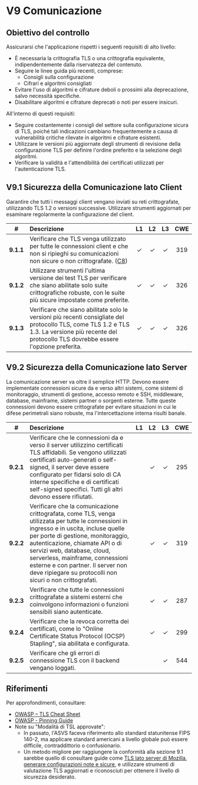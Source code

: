 # V9 Comunicazione

## Obiettivo del controllo

Assicurarsi che l'applicazione rispetti i seguenti requisiti di alto livello:

* È necessaria la crittografia TLS o una crittografia equivalente, indipendentemente dalla riservatezza del contenuto.
* Seguire le linee guida più recenti, comprese:
  * Consigli sulla configurazione
  * Cifrari e algoritmi consigliati
* Evitare l'uso di algoritmi e cifrature deboli o prossimi alla deprecazione, salvo necessità specifiche.
* Disabilitare algoritmi e cifrature deprecati o noti per essere insicuri.

All'interno di questi requisiti:

* Seguire costantemente i consigli del settore sulla configurazione sicura di TLS, poiché tali indicazioni cambiano frequentemente a causa di vulnerabilità critiche rilevate in algoritmi e cifrature esistenti.
* Utilizzare le versioni più aggiornate degli strumenti di revisione della configurazione TLS per definire l'ordine preferito e la selezione degli algoritmi.
* Verificare la validità e l'attendibilità dei certificati utilizzati per l'autenticazione TLS.

## V9.1 Sicurezza della Comunicazione lato Client

Garantire che tutti i messaggi client vengano inviati su reti crittografate, utilizzando TLS 1.2 o versioni successive. 
Utilizzare strumenti aggiornati per esaminare regolarmente la configurazione del client.

| # | Descrizione | L1 | L2 | L3 | CWE |
| :---: | :--- | :---: | :---:| :---: | :---: |
| **9.1.1** | Verificare che TLS venga utilizzato per tutte le connessioni client e che non si ripieghi su comunicazioni non sicure o non crittografate. ([C8](https://owasp.org/www-project-proactive-controls/#div-numbering)) | ✓ | ✓ | ✓ | 319 |
| **9.1.2** | Utilizzare strumenti l'ultima versione dei test TLS per verificare che siano abilitate solo suite crittografiche robuste, con le suite più sicure impostate come preferite. | ✓ | ✓ | ✓ | 326 |
| **9.1.3** | Verificare che siano abilitate solo le versioni più recenti consigliate del protocollo TLS, come TLS 1.2 e TLS 1.3. La versione più recente del protocollo TLS dovrebbe essere l'opzione preferita. | ✓ | ✓ | ✓ | 326 |

## V9.2 Sicurezza della Comunicazione lato Server

La comunicazione server va oltre il semplice HTTP. Devono essere implementate connessioni sicure da e verso altri sistemi, come sistemi di monitoraggio, strumenti di gestione, accesso remoto e SSH, middleware, database, mainframe, sistemi partner o sorgenti esterne. Tutte queste connessioni devono essere crittografate per evitare situazioni in cui le difese perimetrali siano robuste, ma l'intercettazione interna risulti banale.

| # | Descrizione | L1 | L2 | L3 | CWE |
| :---: | :--- | :---: | :---:| :---: | :---: |
| **9.2.1** | Verificare che le connessioni da e verso il server utilizzino certificati TLS affidabili. Se vengono utilizzati certificati auto-generati o self-signed, il server deve essere configurato per fidarsi solo di CA interne specifiche e di certificati self-signed specifici. Tutti gli altri devono essere rifiutati. | | ✓ | ✓ | 295 |
| **9.2.2** | Verificare che la comunicazione crittografata, come TLS, venga utilizzata per tutte le connessioni in ingresso e in uscita, incluse quelle per porte di gestione, monitoraggio, autenticazione, chiamate API o di servizi web, database, cloud, serverless, mainframe, connessioni esterne e con partner. Il server non deve ripiegare su protocolli non sicuri o non crittografati. | | ✓ | ✓ | 319 |
| **9.2.3** | Verificare che tutte le connessioni crittografate a sistemi esterni che coinvolgono informazioni o funzioni sensibili siano autenticate. | | ✓ | ✓ | 287 |
| **9.2.4** | Verificare che la revoca corretta dei certificati, come lo "Online Certificate Status Protocol (OCSP) Stapling", sia abilitata e configurata. | | ✓ | ✓ | 299 |
| **9.2.5** | Verificare che gli errori di connessione TLS con il backend vengano loggati. | | | ✓ | 544 |

## Riferimenti

Per approfondimenti, consultare:

* [OWASP – TLS Cheat Sheet](https://cheatsheetseries.owasp.org/cheatsheets/Transport_Layer_Protection_Cheat_Sheet.html)
* [OWASP - Pinning Guide](https://owasp.org/www-community/controls/Certificate_and_Public_Key_Pinning)
* Note su "Modalità di TSL approvate":
    * In passato, l'ASVS faceva riferimento allo standard statunitense FIPS 140-2, ma applicare standard americani a livello globale può essere difficile, contraddittorio o confusionario.
    * Un metodo migliore per raggiungere la conformità alla sezione 9.1 sarebbe quello di consultare guide come [TLS lato server di Mozilla](https://wiki.mozilla.org/Security/Server_Side_TLS), [generare configurazioni note e sicure](https://mozilla.github.io/server-side-tls/ssl-config-generator/), e utilizzare strumenti di valutazione TLS aggiornati e riconosciuti per ottenere il livello di sicurezza desiderato.
